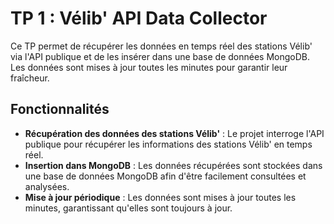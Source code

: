 # TP 1 : Vélib' API Data Collector

Ce TP permet de récupérer les données en temps réel des stations Vélib' via l'API publique et de les insérer dans une base de données MongoDB. Les données sont mises à jour toutes les minutes pour garantir leur fraîcheur.

## Fonctionnalités

- **Récupération des données des stations Vélib'** : Le projet interroge l'API publique pour récupérer les informations des stations Vélib' en temps réel.
- **Insertion dans MongoDB** : Les données récupérées sont stockées dans une base de données MongoDB afin d'être facilement consultées et analysées.
- **Mise à jour périodique** : Les données sont mises à jour toutes les minutes, garantissant qu'elles sont toujours à jour.
